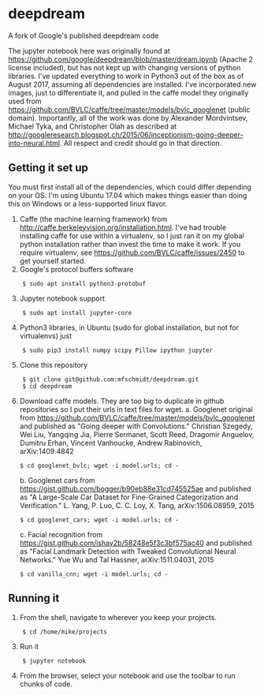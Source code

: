 # deepdream
A fork of Google's published deepdream code

The jupyter notebook here was originally found at https://github.com/google/deepdream/blob/master/dream.ipynb (Apache 2 license included), but has not kept up with changing versions of python libraries. I've updated everything to work in Python3 out of the box as of August 2017, assuming all dependencies are installed. I've incorporated new images, just to differentiate it, and pulled in the caffe model they originally used from https://github.com/BVLC/caffe/tree/master/models/bvlc_googlenet (public domain). Importantly, all of the work was done by Alexander Mordvintsev, Michael Tyka, and Christopher Olah as described at http://googleresearch.blogspot.ch/2015/06/inceptionism-going-deeper-into-neural.html. All respect and credit should go in that direction.

## Getting it set up

You must first install all of the dependencies, which could differ depending on your OS. I'm using Ubuntu 17.04 which makes things easier than doing this on Windows or a less-supported linux flavor.

1. Caffe (the machine learning framework) from http://caffe.berkeleyvision.org/installation.html. I've had trouble installing caffe for use within a virtualenv, so I just ran it on my global python installation rather than invest the time to make it work. If you require virtualenv, see https://github.com/BVLC/caffe/issues/2450 to get yourself started.
2. Google's protocol buffers software
```
    $ sudo apt install python3-protobuf
```
3. Jupyter notebook support
```
    $ sudo apt install jupyter-core
```
4. Python3 libraries, in Ubuntu (sudo for global installation, but not for virtualenvs) just
```
    $ sudo pip3 install numpy scipy Pillow ipython jupyter
```
5. Clone this repository
```
    $ git clone git@github.com:mfschmidt/deepdream.git
    $ cd deepdream
```
6. Download caffe models. They are too big to duplicate in github repositories so I put their urls in text files for wget.
    a. Googlenet original from https://github.com/BVLC/caffe/tree/master/models/bvlc_googlenet and published as "Going deeper with Convolutions." Christian Szegedy, Wei Liu, Yangqing Jia, Pierre Sermanet, Scott Reed, Dragomir Anguelov, Dumitru Erhan, Vincent Vanhoucke, Andrew Rabinovich, arXiv:1409.4842
    ```
    $ cd googlenet_bvlc; wget -i model.urls; cd -
    ```
    b. Googlenet cars from https://gist.github.com/bogger/b90eb88e31cd745525ae and published as "A Large-Scale Car Dataset for Fine-Grained Categorization and Verification." L. Yang, P. Luo, C. C. Loy, X. Tang, arXiv:1506.08959, 2015
    ```
    $ cd googlenet_cars; wget -i model.urls; cd -
    ```
    c. Facial recognition from https://gist.github.com/ishay2b/58248e5f3c3bf575ac40 and published as "Facial Landmark Detection with Tweaked Convolutional Neural Networks." Yue Wu and Tal Hassner, arXiv:1511.04031, 2015
    ```
    $ cd vanilla_cnn; wget -i model.urls; cd -
    ```
## Running it

1. From the shell, navigate to wherever you keep your projects.
```
    $ cd /home/mike/projects
```
3. Run it
```
    $ jupyter notebook
```
4. From the browser, select your notebook and use the toolbar to run chunks of code.
